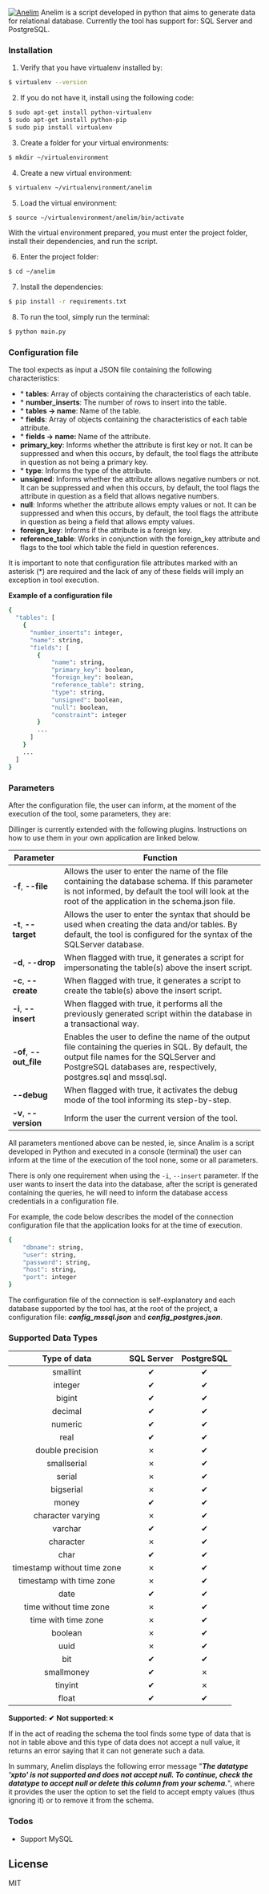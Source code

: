[![Anelim](https://i.imgur.com/C5apTAH.png)](https://github.com/ronaldaraujo/anelim)
Anelim is a script developed in python that aims to generate data for relational database. Currently the tool has support for: SQL Server and PostgreSQL.

### Installation

1. Verify that you have virtualenv installed by:
```sh
$ virtualenv --version
```
2. If you do not have it, install using the following code:
```sh
$ sudo apt-get install python-virtualenv
$ sudo apt-get install python-pip
$ sudo pip install virtualenv
```

3. Create a folder for your virtual environments:
```sh
$ mkdir ~/virtualenvironment
```
4. Create a new virtual environment:
```sh
$ virtualenv ~/virtualenvironment/anelim
```
5. Load the virtual environment:
```sh
$ source ~/virtualenvironment/anelim/bin/activate
```

With the virtual environment prepared, you must enter the project folder,
install their dependencies, and run the script.

6. Enter the project folder:
```sh
$ cd ~/anelim
```
7. Install the dependencies:
```sh
$ pip install -r requirements.txt
```

8. To run the tool, simply run the terminal:
```sh
$ python main.py
```

### Configuration file

The tool expects as input a JSON file containing the following characteristics:

- \* **tables**: Array of objects containing the characteristics of each table.
- \* **number_inserts**: The number of rows to insert into the table.
- \* **tables → name**: Name of the table.
- \* **fields**: Array of objects containing the characteristics of each table attribute.
- \* **fields → name:** Name of the attribute.
- **primary_key**: Informs whether the attribute is first key or not. It can be suppressed and when this occurs, by default, the tool flags the attribute in question as not being a primary key.
- \* **type**: Informs the type of the attribute.
- **unsigned**: Informs whether the attribute allows negative numbers or not. It can be suppressed and when this occurs, by default, the tool flags the attribute in question as a field that allows negative numbers.
- **null**: Informs whether the attribute allows empty values or not. It can be suppressed and when this occurs, by default, the tool flags the attribute in question as being a field that allows empty values.
- **foreign_key**: Informs if the attribute is a foreign key.
- **reference_table**: Works in conjunction with the foreign_key attribute and flags to the tool which table the field in question references.

It is important to note that configuration file attributes marked with an asterisk (*) are required and the lack of any of these fields will imply an exception in tool execution.

**Example of a configuration file**
```sh
{
  "tables": [
    {
      "number_inserts": integer,
      "name": string,
      "fields": [
        {
            "name": string,
            "primary_key": boolean,
            "foreign_key": boolean,
            "reference_table": string,
            "type": string,
            "unsigned": boolean,
            "null": boolean,
            "constraint": integer
        }
        ...
      ]
    }
    ...
  ]
}
```

### Parameters
After the configuration file, the user can inform, at the moment of the execution of the tool, some parameters, they are:

Dillinger is currently extended with the following plugins. Instructions on how to use them in your own application are linked below.

| Parameter | Function |
| ------ | ------ |
| **\-f**, **-\-file** | Allows the user to enter the name of the file containing the database schema. If this parameter is not informed, by default the tool will look at the root of the application in the schema.json file. |
| **\-t**, **-\-target** | Allows the user to enter the syntax that should be used when creating the data and/or tables. By default, the tool is configured for the syntax of the SQLServer database. |
| **\-d**, **-\-drop** | When flagged with true, it generates a script for impersonating the table(s) above the insert script. |
| **\-c**, **-\-create** | When flagged with true, it generates a script to create the table(s) above the insert script. |
| **\-i**, **-\-insert** | When flagged with true, it performs all the previously generated script within the database in a transactional way. |
| **\-of**, **-\-out_file** | Enables the user to define the name of the output file containing the queries in SQL. By default, the output file names for the SQLServer and PostgreSQL databases are, respectively, postgres.sql and mssql.sql. |
| **-\-debug**| When flagged with true, it activates the debug mode of the tool informing its step-by-step. |
| **\-v**, **-\-version** | Inform the user the current version of the tool. |

All parameters mentioned above can be nested, ie, since Analim is a script developed in Python and executed in a console (terminal) the user can inform at the time of the execution of the tool none, some or all parameters.

There is only one requirement when using the `-i`, `--insert` parameter. If the user wants to insert the data into the database, after the script is generated containing the queries, he will need to inform the database access credentials in a configuration file.

For example, the code below describes the model of the connection configuration file that the application looks for at the time of execution.

```sh
{
    "dbname": string,
    "user": string,
    "password": string,
    "host": string,
    "port": integer
}
```

The configuration file of the connection is self-explanatory and each database supported by the tool has, at the root of the project, a configuration file: ***config_mssql.json*** and ***config_postgres.json***.

### Supported Data Types

| Type of data | SQL Server | PostgreSQL |
| :------: | :------: | :------: |
| smallint | ✔ | ✔|
| integer | ✔ | ✔|
| bigint | ✔ | ✔|
| decimal | ✔ | ✔|
| numeric | ✔ | ✔|
| real | ✔ | ✔|
| double precision | ✗ | ✔|
| smallserial | ✗ | ✔|
| serial | ✗ | ✔|
| bigserial | ✗ | ✔|
| money | ✔ | ✔|
| character varying | ✗ | ✔|
| varchar | ✔ | ✔|
| character | ✗ | ✔|
| char | ✔ | ✔|
| timestamp without time zone | ✗ | ✔|
| timestamp with time zone | ✗ | ✔|
| date | ✔ | ✔|
| time without time zone | ✗ | ✔|
| time with time zone | ✗ | ✔|
| boolean | ✗ | ✔|
| uuid | ✗ | ✔|
| bit | ✔ | ✔|
| smallmoney | ✔ | ✗|
| tinyint | ✔ | ✗|
| float | ✔ | ✔|

**Supported: ✔**
**Not supported:✗**

If in the act of reading the schema the tool finds some type of data that is not in table above and this type of data does not accept a null value, it returns an error saying that it can not generate such a data.

In summary, Anelim displays the following error message "***The datatype 'xpto' is not supported and does not accept null. To continue, check the datatype to accept null or delete this column from your schema.***", where it provides the user the option to set the field to accept empty values (thus ignoring it) or to remove it from the schema.

### Todos

 - Support MySQL

License
----
MIT

